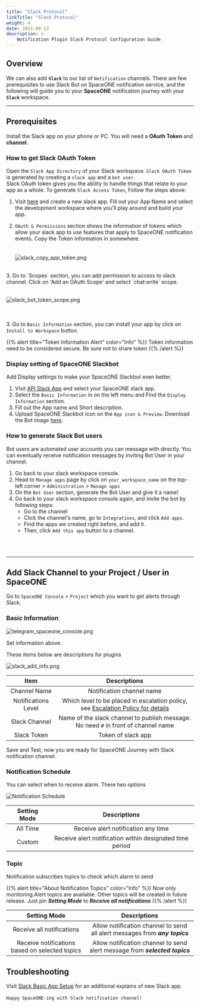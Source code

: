 ```yaml
---
title: "Slack Protocol"
linkTitle: "Slack Protocol"
weight: 4
date: 2021-08-13
description: >
    Notification Plugin Slack Protocol Configuration Guide
---
```


## Overview

We can also add **`Slack`** to our list of `Notification` channels. There are few prerequisites to use Slack Bot on SpaceONE notification service, and the following will guide you to your **SpaceONE** notification journey with your **`Slack`** workspace. 
<br>


---

## Prerequisites
Install the Slack app on your phone or PC. You will need a **OAuth Token** and **channel**. 
<br>

### How to get Slack OAuth Token
Open the   `Slack App Directory` of your Slack workspace. 
`Slack OAuth Token` is generated by creating a `slack app` and a `bot user`. <br>
Slack OAuth token gives you the ability to handle things that relate to your app as a whole. To generate `Slack Access Token`, Follow the steps above: <br>
1. Visit [here](https://api.slack.com/apps) and create a new slack app. Fill out your App Name and select the development workspace where you'll play around and build your app.

2. `OAuth & Permissions` section shows the information of tokens which allow your slack app to use features that apply to SpaceONE notification events. Copy the Token information in somewhere. <br>
<br><br>
![slack_copy_app_token.png](/docs/guides/user_guide/notification/notification_img/slack_copy_app_token.png)

<br>
3. Go to `Scopes` section, you can add permission to access to slack channel. Click on 'Add an OAuth Scope' and select `chat:write` scope.
<br><br>

![slack_bot_token_scope.png](/docs/guides/user_guide/notification/notification_img/slack_bot_token_scope.png)

<br><br>
3. Go to `Basic Information` section, you can install your app by click on `Install to Workspace` button.  

{{% alert title="Token Information Alert" color="Info" %}}
Token information need to be considered secure. Be sure not to share token
{{% /alert %}}


### Display setting of SpaceONE Slackbot
Add Display settings to make your SpaceONE Slackbot even better.

1. Visit [API Slack App](https://api.slack.com/apps) and select your SpaceONE slack app. 
2. Select the `Basic Information` in on the left menu and Find the `Display Information` section.
3. Fill out the App name and Short description.
4. Upload SpaceONE Slackbot icon on the `App icon & Preview`. Download the Bot image [here](https://spaceone-custom-assets.s3.ap-northeast-2.amazonaws.com/console-assets/icons/spaceone_slackbot_icon.png).



### How to generate Slack Bot users
Bot users are automated user accounts you can message with directly. You can eventually receive notification messages by inviting Bot User in your channel. 
<br>
1. Go back to your slack workspace console. 
2. Head to  `Manage apps` page by click on `your_workspace_name` on the top-left corner > `Administration` > `Manage apps`
3. On the `Bot User` section, generate the Bot User and give it a name!
4. Go back to your slack workspace console again, and invite the bot by following steps:
    - Go to the channel
    - Click the channel's name, go to `Integrations`, and click `Add apps`.
    - Find the apps we created right before, and add it.
    - Then, click `Add this app` button to a channel.

<br>
<br>

---

## Add Slack Channel to your Project / User in SpaceONE

Go to `SpaceONE Console` > `Project` which you want to get alerts through Slack.

### Basic Information

![telegram_spaceone_console.png](/docs/guides/user_guide/notification/notification_img/telegram_spaceone_consol.png) <br>

Set information above.

These items below are descriptions for plugins

![slack_add_info.png](/docs/guides/user_guide/notification/notification_img/slack_add_info.png)

|Item|Descriptions|
|:--:|:--:|
|Channel Name|Notification channel name|
|Notifications Level|Which level to be placed in escalation policy, see [Escalation Policy for details](/docs/guides/admin_guide/monitoring/alert_manager/escalation-policy/)|
|Slack Channel|Name of the slack channel to publish message. No need `#` in front of channel name|
|Slack Token|Token of slack app|

Save and Test, now you are ready for SpaceONE Journey with Slack notification channel.



### Notification Schedule

You can select when to receive alarm. There two options

![Notification Schedule](/docs/guides/user_guide/notification/notification_img/notification_img_01.png)

|Setting Mode|Descriptions|
|:--:|:--:|
|All Time|Receive alert notification any time|
|Custom|Receive alert notification within designated time period|

### Topic

Notification subscribes topics to check which alarm to send

{{% alert title="About Notification Topics" color="Info" %}}
Now only monitoring.Alert topics are available. Other topics will be created in future release.
Just pin _**Setting Mode**_ to _**Receive all notifications**_
{{% /alert %}}

|Setting Mode|Descriptions|
|:--:|:--:|
|Receive all notifications|Allow notification channel to send all alert messages from _**any topics**_|
|Receive notifications based on selected topics|Allow notification channel to send alert message from _**selected topics**_|




## Troubleshooting <br>


Visit [Slack Basic App Setup](https://api.slack.com/authentication/basics#installing) for an additional explains of new Slack app. 
<br><br>
`Happy SpaceONE-ing with Slack notification channel!`


